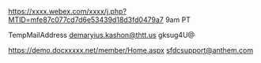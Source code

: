 https://xxxx.webex.com/xxxx/j.php?MTID=mfe87c077cd7d6e53439d18d3fd0479a7 9am PT

TempMailAddress demaryius.kashon@thtt.us gksug4U@

https://demo.docxxxxx.net/member/Home.aspx sfdcsupport@anthem.com

